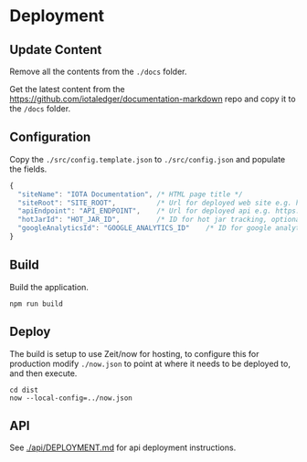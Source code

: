 # Deployment

## Update Content

Remove all the contents from the `./docs` folder.

Get the latest content from the <https://github.com/iotaledger/documentation-markdown> repo and copy it to the `/docs` folder.

## Configuration

Copy the `./src/config.template.json` to `./src/config.json` and populate the fields.

```js
{
  "siteName": "IOTA Documentation", /* HTML page title */
  "siteRoot": "SITE_ROOT",          /* Url for deployed web site e.g. https://docs.domain.com */
  "apiEndpoint": "API_ENDPOINT",    /* Url for deployed api e.g. https://api.domain.com */
  "hotJarId": "HOT_JAR_ID",         /* ID for hot jar tracking, optional */
  "googleAnalyticsId": "GOOGLE_ANALYTICS_ID"    /* ID for google analytics, optional */
}
```

## Build

Build the application.

```shell
npm run build
```

## Deploy

The build is setup to use Zeit/now for hosting, to configure this for production modify `./now.json` to point at where it needs to be deployed to, and then execute.

```shell
cd dist
now --local-config=../now.json
```

## API

See [./api/DEPLOYMENT.md](./api/DEPLOYMENT.md) for api deployment instructions.

